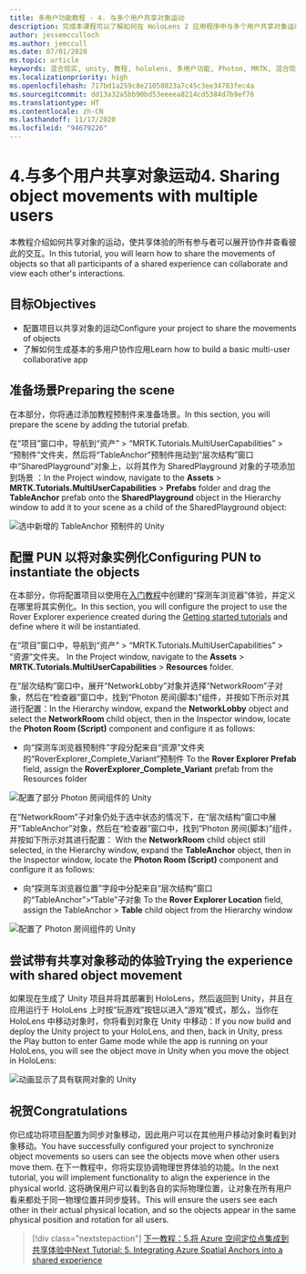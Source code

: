 ```yaml
---
title: 多用户功能教程 - 4. 与多个用户共享对象运动
description: 完成本课程可以了解如何在 HoloLens 2 应用程序中与多个用户共享对象运动。
author: jessemcculloch
ms.author: jemccull
ms.date: 07/01/2020
ms.topic: article
keywords: 混合现实, unity, 教程, hololens, 多用户功能, Photon, MRTK, 混合现实工具包, UWP, Azure 空间定位点
ms.localizationpriority: high
ms.openlocfilehash: 717bd1a259c8e21058023a7c45c3ee34783fec4a
ms.sourcegitcommit: dd13a32a5bb90bd53eeeea8214cd5384d7b9ef76
ms.translationtype: HT
ms.contentlocale: zh-CN
ms.lasthandoff: 11/17/2020
ms.locfileid: "94679226"
---
```

# <a name="4-sharing-object-movements-with-multiple-users"></a><span data-ttu-id="dfcb0-105">4.与多个用户共享对象运动</span><span class="sxs-lookup"><span data-stu-id="dfcb0-105">4. Sharing object movements with multiple users</span></span>

<span data-ttu-id="dfcb0-106">本教程介绍如何共享对象的运动，使共享体验的所有参与者可以展开协作并查看彼此的交互。</span><span class="sxs-lookup"><span data-stu-id="dfcb0-106">In this tutorial, you will learn how to share the movements of objects so that all participants of a shared experience can collaborate and view each other's interactions.</span></span>

## <a name="objectives"></a><span data-ttu-id="dfcb0-107">目标</span><span class="sxs-lookup"><span data-stu-id="dfcb0-107">Objectives</span></span>

* <span data-ttu-id="dfcb0-108">配置项目以共享对象的运动</span><span class="sxs-lookup"><span data-stu-id="dfcb0-108">Configure your project to share the movements of objects</span></span>
* <span data-ttu-id="dfcb0-109">了解如何生成基本的多用户协作应用</span><span class="sxs-lookup"><span data-stu-id="dfcb0-109">Learn how to build a basic multi-user collaborative app</span></span>

## <a name="preparing-the-scene"></a><span data-ttu-id="dfcb0-110">准备场景</span><span class="sxs-lookup"><span data-stu-id="dfcb0-110">Preparing the scene</span></span>

<span data-ttu-id="dfcb0-111">在本部分，你将通过添加教程预制件来准备场景。</span><span class="sxs-lookup"><span data-stu-id="dfcb0-111">In this section, you will prepare the scene by adding the tutorial prefab.</span></span>

<span data-ttu-id="dfcb0-112">在“项目”窗口中，导航到“资产” > “MRTK.Tutorials.MultiUserCapabilities” > “预制件”文件夹，然后将“TableAnchor”预制件拖动到“层次结构”窗口中“SharedPlayground”对象上，以将其作为 SharedPlayground 对象的子项添加到场景    ：</span><span class="sxs-lookup"><span data-stu-id="dfcb0-112">In the Project window, navigate to the **Assets** > **MRTK.Tutorials.MultiUserCapabilities** > **Prefabs** folder and drag the **TableAnchor** prefab onto the **SharedPlayground** object in the Hierarchy window to add it to your scene as a child of the SharedPlayground object:</span></span>

![选中新增的 TableAnchor 预制件的 Unity](images/mr-learning-sharing/sharing-04-section1-step1-1.png)

## <a name="configuring-pun-to-instantiate-the-objects"></a><span data-ttu-id="dfcb0-114">配置 PUN 以将对象实例化</span><span class="sxs-lookup"><span data-stu-id="dfcb0-114">Configuring PUN to instantiate the objects</span></span>

<span data-ttu-id="dfcb0-115">在本部分，你将配置项目以使用在[入门教程](mr-learning-base-01.md)中创建的“探测车浏览器”体验，并定义在哪里将其实例化。</span><span class="sxs-lookup"><span data-stu-id="dfcb0-115">In this section, you will configure the project to use the Rover Explorer experience created during the [Getting started tutorials](mr-learning-base-01.md) and define where it will be instantiated.</span></span>

<span data-ttu-id="dfcb0-116">在“项目”窗口中，导航到“资产” > “MRTK.Tutorials.MultiUserCapabilities” > “资源”文件夹。  </span><span class="sxs-lookup"><span data-stu-id="dfcb0-116">In the Project window, navigate to the **Assets** > **MRTK.Tutorials.MultiUserCapabilities** > **Resources** folder.</span></span>

<span data-ttu-id="dfcb0-117">在“层次结构”窗口中，展开“NetworkLobby”对象并选择“NetworkRoom”子对象，然后在“检查器”窗口中，找到“Photon 房间(脚本)”组件，并按如下所示对其进行配置：</span><span class="sxs-lookup"><span data-stu-id="dfcb0-117">In the Hierarchy window, expand the **NetworkLobby** object and select the **NetworkRoom** child object, then in the Inspector window, locate the **Photon Room (Script)** component and configure it as follows:</span></span>

* <span data-ttu-id="dfcb0-118">向“探测车浏览器预制件”字段分配来自“资源”文件夹的“RoverExplorer_Complete_Variant”预制件 </span><span class="sxs-lookup"><span data-stu-id="dfcb0-118">To the **Rover Explorer Prefab** field, assign the **RoverExplorer_Complete_Variant** prefab from the Resources folder</span></span>

![配置了部分 Photon 房间组件的 Unity](images/mr-learning-sharing/sharing-04-section2-step1-1.png)

<span data-ttu-id="dfcb0-120">在“NetworkRoom”子对象仍处于选中状态的情况下，在“层次结构”窗口中展开“TableAnchor”对象，然后在“检查器”窗口中，找到“Photon 房间(脚本)”组件，并按如下所示对其进行配置：  </span><span class="sxs-lookup"><span data-stu-id="dfcb0-120">With the **NetworkRoom** child object still selected, in the Hierarchy window, expand the **TableAnchor** object, then in the Inspector window, locate the **Photon Room (Script)** component and configure it as follows:</span></span>

* <span data-ttu-id="dfcb0-121">向“探测车浏览器位置”字段中分配来自“层次结构”窗口的“TableAnchor”>“Table”子对象 </span><span class="sxs-lookup"><span data-stu-id="dfcb0-121">To the **Rover Explorer Location** field, assign the TableAnchor > **Table** child object from the Hierarchy window</span></span>

![配置了 Photon 房间组件的 Unity](images/mr-learning-sharing/sharing-04-section2-step1-2.png)

## <a name="trying-the-experience-with-shared-object-movement"></a><span data-ttu-id="dfcb0-123">尝试带有共享对象移动的体验</span><span class="sxs-lookup"><span data-stu-id="dfcb0-123">Trying the experience with shared object movement</span></span>

<span data-ttu-id="dfcb0-124">如果现在生成了 Unity 项目并将其部署到 HoloLens，然后返回到 Unity，并且在应用运行于 HoloLens 上时按“玩游戏”按钮以进入“游戏”模式，那么，当你在 HoloLens 中移动对象时，你将看到对象在 Unity 中移动：</span><span class="sxs-lookup"><span data-stu-id="dfcb0-124">If you now build and deploy the Unity project to your HoloLens, and then, back in Unity, press the Play button to enter Game mode while the app is running on your HoloLens, you will see the object move in Unity when you move the object in HoloLens:</span></span>

![动画显示了具有联网对象的 Unity](images/mr-learning-sharing/sharing-04-section3-step1-1.gif)

## <a name="congratulations"></a><span data-ttu-id="dfcb0-126">祝贺</span><span class="sxs-lookup"><span data-stu-id="dfcb0-126">Congratulations</span></span>

<span data-ttu-id="dfcb0-127">你已成功将项目配置为同步对象移动，因此用户可以在其他用户移动对象时看到对象移动。</span><span class="sxs-lookup"><span data-stu-id="dfcb0-127">You have successfully configured your project to synchronize object movements so users can see the objects move when other users move them.</span></span> <span data-ttu-id="dfcb0-128">在下一教程中，你将实现协调物理世界体验的功能。</span><span class="sxs-lookup"><span data-stu-id="dfcb0-128">In the next tutorial, you will implement functionality to align the experience in the physical world.</span></span> <span data-ttu-id="dfcb0-129">这将确保用户可以看到各自的实际物理位置，让对象在所有用户看来都处于同一物理位置并同步旋转。</span><span class="sxs-lookup"><span data-stu-id="dfcb0-129">This will ensure the users see each other in their actual physical location, and so the objects appear in the same physical position and rotation for all users.</span></span>

> [!div class="nextstepaction"]
> [<span data-ttu-id="dfcb0-130">下一教程：5.将 Azure 空间定位点集成到共享体验中</span><span class="sxs-lookup"><span data-stu-id="dfcb0-130">Next Tutorial: 5. Integrating Azure Spatial Anchors into a shared experience</span></span>](mr-learning-sharing-05.md)
